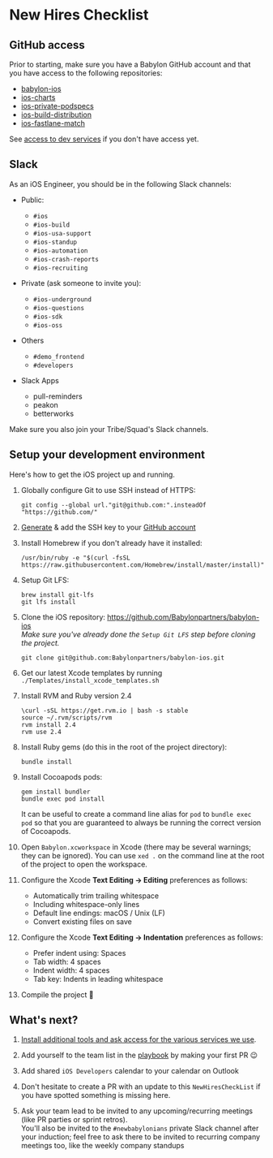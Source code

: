 # New Hires Checklist

## GitHub access

Prior to starting, make sure you have a Babylon GitHub account and that you have access to the following repositories:

- [babylon-ios](https://github.com/Babylonpartners/babylon-ios)
- [ios-charts](https://github.com/Babylonpartners/ios-charts)
- [ios-private-podspecs](https://github.com/Babylonpartners/ios-private-podspecs)
- [ios-build-distribution](https://github.com/Babylonpartners/ios-build-distribution)
- [ios-fastlane-match](https://github.com/Babylonpartners/ios-fastlane-match)

See [access to dev services](ToolsAndServices.md) if you don't have access yet.

## Slack

As an iOS Engineer, you should be in the following Slack channels:

* Public:
	- `#ios`
	- `#ios-build`
	- `#ios-usa-support`
	- `#ios-standup`
	- `#ios-automation`
	- `#ios-crash-reports`
	- `#ios-recruiting`

* Private (ask someone to invite you):
	- `#ios-underground`
	- `#ios-questions`
	- `#ios-sdk`
	- `#ios-oss`

* Others
	- `#demo_frontend`
	- `#developers`

* Slack Apps
	- pull-reminders
	- peakon
	- betterworks

Make sure you also join your Tribe/Squad's Slack channels.

## Setup your development environment

Here's how to get the iOS project up and running.

1. Globally configure Git to use SSH instead of HTTPS:
     ```
     git config --global url."git@github.com:".insteadOf "https://github.com/"
     ```
     
1. [Generate](https://help.github.com/en/articles/generating-a-new-ssh-key-and-adding-it-to-the-ssh-agent#generating-a-new-ssh-key) & add the SSH key to your [GitHub account](https://help.github.com/en/articles/adding-a-new-ssh-key-to-your-github-account)

1. Install Homebrew if you don't already have it installed:    
     ```
     /usr/bin/ruby -e "$(curl -fsSL https://raw.githubusercontent.com/Homebrew/install/master/install)"
     ```

1. Setup Git LFS:
     ```
     brew install git-lfs
     git lfs install
     ```

1. Clone the iOS repository: https://github.com/Babylonpartners/babylon-ios  
*Make sure you've already done the `Setup Git LFS` step before cloning the project.*
     ```
     git clone git@github.com:Babylonpartners/babylon-ios.git
     ```

1. Get our latest Xcode templates by running `./Templates/install_xcode_templates.sh`

1. Install RVM and Ruby version 2.4
     ```
     \curl -sSL https://get.rvm.io | bash -s stable
     source ~/.rvm/scripts/rvm
     rvm install 2.4
     rvm use 2.4
     ```
1. Install Ruby gems (do this in the root of the project directory):
     ```
     bundle install
     ```
1. Install Cocoapods pods:
     ```
	 gem install bundler
     bundle exec pod install
     ```
      It can be useful to create a command line alias for `pod` to `bundle exec pod` so that you are guaranteed to always be running the correct version of Cocoapods.

1. Open `Babylon.xcworkspace` in Xcode (there may be several warnings; they can be ignored). You can use `xed .` on the command line at the root of the project to open the workspace.

1. Configure the Xcode **Text Editing -> Editing** preferences as follows:
     - Automatically trim trailing whitespace
     - Including whitespace-only lines
     - Default line endings: macOS / Unix (LF)
     - Convert existing files on save

1. Configure the Xcode **Text Editing -> Indentation** preferences as follows:
     - Prefer indent using: Spaces
     - Tab width: 4 spaces
     - Indent width: 4 spaces
     - Tab key: Indents in leading whitespace

1. Compile the project 🎉

## What's next?

1. [Install additional tools and ask access for the various services we use](ToolsAndServices.md).

1. Add yourself to the team list in the [playbook](https://github.com/Babylonpartners/ios-playbook) by making your first PR 😉

1. Add shared `iOS Developers` calendar to your calendar on Outlook

1. Don't hesitate to create a PR with an update to this `NewHiresCheckList` if you have spotted something is missing here.

1. Ask your team lead to be invited to any upcoming/recurring meetings (like PR parties or sprint retros).  
   You'll also be invited to the `#newbabylonians` private Slack channel after your induction; feel free to ask there to be invited to recurring company meetings too, like the weekly company standups
